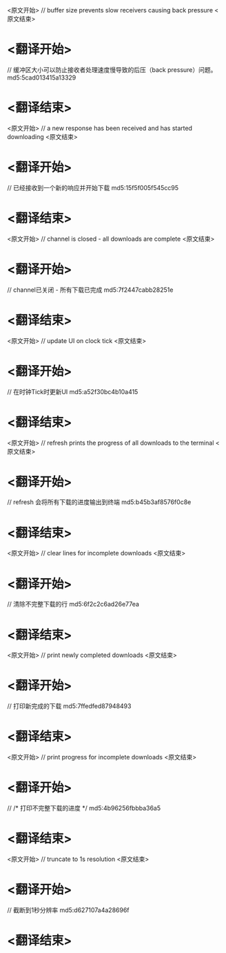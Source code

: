 
<原文开始>
// buffer size prevents slow receivers causing back pressure
<原文结束>

# <翻译开始>
// 缓冲区大小可以防止接收者处理速度慢导致的后压（back pressure）问题。 md5:5cad013415a13329
# <翻译结束>


<原文开始>
// a new response has been received and has started downloading
<原文结束>

# <翻译开始>
// 已经接收到一个新的响应并开始下载 md5:15f5f005f545cc95
# <翻译结束>


<原文开始>
// channel is closed - all downloads are complete
<原文结束>

# <翻译开始>
// channel已关闭 - 所有下载已完成 md5:7f2447cabb28251e
# <翻译结束>


<原文开始>
// update UI on clock tick
<原文结束>

# <翻译开始>
// 在时钟Tick时更新UI md5:a52f30bc4b10a415
# <翻译结束>


<原文开始>
// refresh prints the progress of all downloads to the terminal
<原文结束>

# <翻译开始>
// refresh 会将所有下载的进度输出到终端 md5:b45b3af8576f0c8e
# <翻译结束>


<原文开始>
// clear lines for incomplete downloads
<原文结束>

# <翻译开始>
// 清除不完整下载的行 md5:6f2c2c6ad26e77ea
# <翻译结束>


<原文开始>
// print newly completed downloads
<原文结束>

# <翻译开始>
// 打印新完成的下载 md5:7ffedfed87948493
# <翻译结束>


<原文开始>
// print progress for incomplete downloads
<原文结束>

# <翻译开始>
// /* 打印不完整下载的进度 */ md5:4b96256fbbba36a5
# <翻译结束>


<原文开始>
// truncate to 1s resolution
<原文结束>

# <翻译开始>
// 截断到1秒分辨率 md5:d627107a4a28696f
# <翻译结束>

